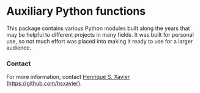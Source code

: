 # Auxiliary Python functions

This package contains various Python modules built along the years that may be helpful to different projects
in many fields. It was built for personal use, so not much effort was placed into making it ready to use for
a larger audience.

### Contact

For more information, contact [Henrique S. Xavier](http://henriquexavier.net) (<https://github.com/hsxavier>).
